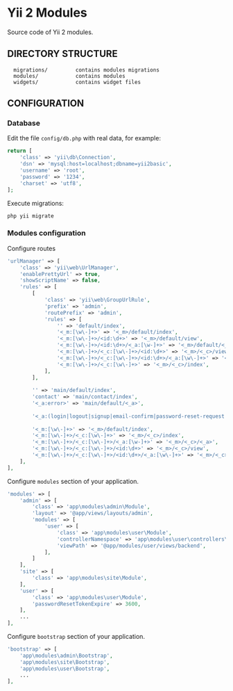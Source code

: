 Yii 2 Modules
============================

Source code of Yii 2 modules.

DIRECTORY STRUCTURE
-------------------

      migrations/         contains modules migrations
      modules/            contains modules
      widgets/            contains widget files


CONFIGURATION
-------------

### Database

Edit the file `config/db.php` with real data, for example:

```php
return [
    'class' => 'yii\db\Connection',
    'dsn' => 'mysql:host=localhost;dbname=yii2basic',
    'username' => 'root',
    'password' => '1234',
    'charset' => 'utf8',
];
```

Execute migrations:

~~~
php yii migrate
~~~

### Modules configuration ###

Configure routes

```php
'urlManager' => [
    'class' => 'yii\web\UrlManager',
    'enablePrettyUrl' => true,
    'showScriptName' => false,
    'rules' => [
        [
            'class' => 'yii\web\GroupUrlRule',
            'prefix' => 'admin',
            'routePrefix' => 'admin',
            'rules' => [
                '' => 'default/index',
                '<_m:[\w\-]+>' => '<_m>/default/index',
                '<_m:[\w\-]+>/<id:\d+>' => '<_m>/default/view',
                '<_m:[\w\-]+>/<id:\d+>/<_a:[\w-]+>' => '<_m>/default/<_a>',
                '<_m:[\w\-]+>/<_c:[\w\-]+>/<id:\d+>' => '<_m>/<_c>/view',
                '<_m:[\w\-]+>/<_c:[\w\-]+>/<id:\d+>/<_a:[\w\-]+>' => '<_m>/<_c>/<_a>',
                '<_m:[\w\-]+>/<_c:[\w\-]+>' => '<_m>/<_c>/index',
            ],
        ],
 
        '' => 'main/default/index',
        'contact' => 'main/contact/index',
        '<_a:error>' => 'main/default/<_a>',
 
        '<_a:(login|logout|signup|email-confirm|password-reset-request|password-reset)>' => 'user/default/<_a>',
 
        '<_m:[\w\-]+>' => '<_m>/default/index',
        '<_m:[\w\-]+>/<_c:[\w\-]+>' => '<_m>/<_c>/index',
        '<_m:[\w\-]+>/<_c:[\w\-]+>/<_a:[\w-]+>' => '<_m>/<_c>/<_a>',
        '<_m:[\w\-]+>/<_c:[\w\-]+>/<id:\d+>' => '<_m>/<_c>/view',
        '<_m:[\w\-]+>/<_c:[\w\-]+>/<id:\d+>/<_a:[\w\-]+>' => '<_m>/<_c>/<_a>',
    ],
],
```

Configure `modules` section of your application.

```php
'modules' => [
    'admin' => [
        'class' => 'app\modules\admin\Module',
        'layout' => '@app/views/layouts/admin',
        'modules' => [
            'user' => [
                'class' => 'app\modules\user\Module',
                'controllerNamespace' => 'app\modules\user\controllers\backend',
                'viewPath' => '@app/modules/user/views/backend',
            ],
        ]
    ],
    'site' => [
        'class' => 'app\modules\site\Module',
    ],
    'user' => [
        'class' => 'app\modules\user\Module',
        'passwordResetTokenExpire' => 3600,
    ],
    ...
],
```

Configure `bootstrap` section of your application.

```php
'bootstrap' => [
    'app\modules\admin\Bootstrap',
    'app\modules\site\Bootstrap',
    'app\modules\user\Bootstrap',
    ...
],
```